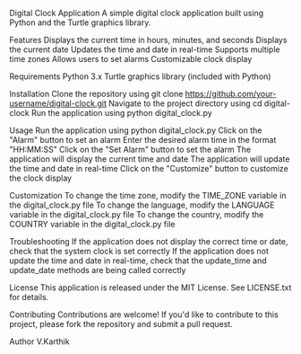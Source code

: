 Digital Clock Application
A simple digital clock application built using Python and the Turtle graphics library.

Features
Displays the current time in hours, minutes, and seconds
Displays the current date
Updates the time and date in real-time
Supports multiple time zones
Allows users to set alarms
Customizable clock display

Requirements
Python 3.x
Turtle graphics library (included with Python)

Installation
Clone the repository using git clone https://github.com/your-username/digital-clock.git
Navigate to the project directory using cd digital-clock
Run the application using python digital_clock.py

Usage
Run the application using python digital_clock.py
Click on the "Alarm" button to set an alarm
Enter the desired alarm time in the format "HH:MM:SS"
Click on the "Set Alarm" button to set the alarm
The application will display the current time and date
The application will update the time and date in real-time
Click on the "Customize" button to customize the clock display

Customization
To change the time zone, modify the TIME_ZONE variable in the digital_clock.py file
To change the language, modify the LANGUAGE variable in the digital_clock.py file
To change the country, modify the COUNTRY variable in the digital_clock.py file

Troubleshooting
If the application does not display the correct time or date, check that the system clock is set correctly
If the application does not update the time and date in real-time, check that the update_time and update_date methods are being called correctly

License
This application is released under the MIT License. See LICENSE.txt for details.

Contributing
Contributions are welcome! If you'd like to contribute to this project, please fork the repository and submit a pull request.

Author
V.Karthik  
